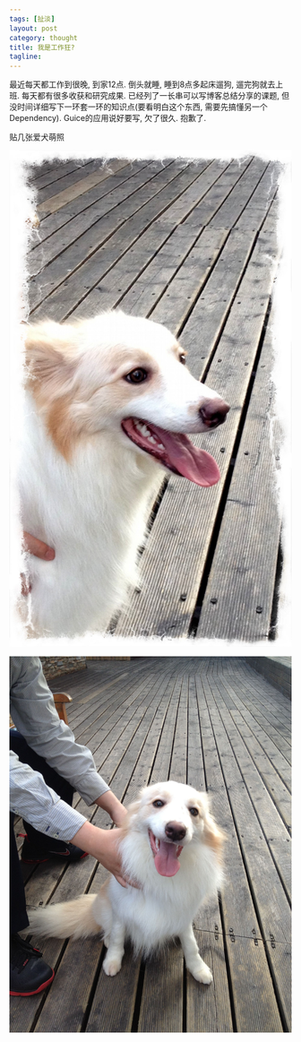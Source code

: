 ```yaml
---
tags: [扯淡]
layout: post
category: thought
title: 我是工作狂?
tagline: 
---
```


最近每天都工作到很晚, 到家12点. 倒头就睡, 睡到8点多起床遛狗, 遛完狗就去上班. 每天都有很多收获和研究成果. 已经列了一长串可以写博客总结分享的课题, 但没时间详细写下一环套一环的知识点(要看明白这个东西, 需要先搞懂另一个Dependency). Guice的应用说好要写, 欠了很久. 抱歉了.

贴几张爱犬萌照


  ![1](/images/2013_04_21/11.jpg)

  ![2](/images/2013_04_21/22.jpg)